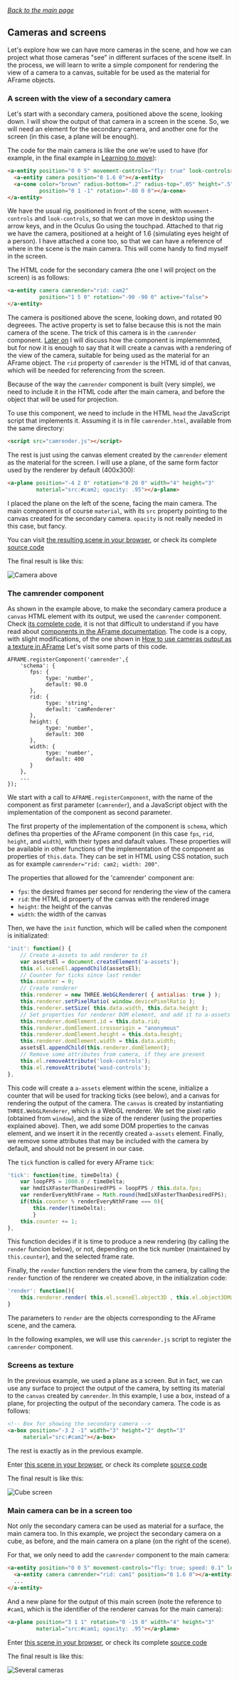 
*[Back to the main page](../README.md)*

## Cameras and screens

Let's explore how we can have more cameras in the scene, and how
we can project what those cameras "see" in different surfaces of the scene itself.
In the process, we will learn to write a simple component for
rendering the view of a camera to a canvas, suitable for be used as the material
for AFrame objects.

### A screen with the view of a secondary camera

Let's start with a secondary camera, positioned above the scene,
looking down. I will show the output of that camera in a screen in the scene.
So, we will need an element for the secondary camera, and another
one for the screen (in this case, a plane will be enough).

The code for the main camera is like the one we're used to have
(for example, in the final example in
[Learning to move](../interaction-01/README.md)):

```html
<a-entity position="0 0 5" movement-controls="fly: true" look-controls>
  <a-entity camera position="0 1.6 0"></a-entity>
  <a-cone color="brown" radius-bottom=".2" radius-top=".05" height=".5"
          position="0 1 -1" rotation="-80 0 0"></a-cone>
</a-entity>
```

We have the usual rig, positioned in front of the scene, with
`movement-controls` and `look-controls`, so that we can move
in desktop using the arrow keys, and in the Oculus Go using the touchpad.
Attached to that rig we have the camera, positioned at a height of 1.6
(simulating eyes height of a person).
I have attached a cone too, so that we can have a reference of where in the scene
is the main camera. This will come handy to find myself in the screen.

The HTML code for the secondary camera (the one I will project on the screen)
is as follows:

```html
<a-entity camera camrender="rid: cam2"
          position="1 5 0" rotation="-90 -90 0" active="false">
</a-entity>
```

The camera is positioned above the scene, looking down, and rotated 90 degreees.
The active property is set to false because this is not the main camera of the scene.
The trick of this camera is in the `camrender` component.
[Later on](#camrender) I will discuss how the component is implememnted,
but for now it is enough to say that it will create a canvas with a rendering
of the view of the camera, suitable for being used as the material for an AFrame object.
The `rid` property of `camrender` is the HTML id of that canvas,
which will be needed for referencing from the screen.

Because of the way the `camrender` component is built (very simple),
we need to include it in the HTML code after the main camera,
and before the object that will be used for projection.

To use this component, we need to include in the HTML `head` the JavaScript script
that implements it. Assuming it is in file `camrender.html`, available from the same directory:

```html
<script src="camrender.js"></script>
```

The rest is just using the canvas element created by the `camrender` element
as the material for the screen. I will use a plane, of the same form factor
used by the renderer by default (400x300):

```html
<a-plane position="-4 2 0" rotation="0 20 0" width="4" height="3"
         material="src:#cam2; opacity: .95"></a-plane>
```

I placed the plane on the left of the scene, facing the main camera.
The main component is of course `material`,
with its `src` property pointing to the canvas created for the secondary camera.
`opacity` is not really needed in this case, but fancy.

You can visit [the resulting scene in your browser](cameras-1.html),
or check its complete [source code](https://github.com/jgbarah/aframe-playground/blob/master/camrenderer-01/cameras-1.html)

The final result is like this:

![Camera above](aframe-cameras-1.gif)

### The camrender component
<a name="camrenderer"></a>

As shown in the example above, to make the secondary camera produce a
`canvas` HTML element with its output, we used the `camrender` component.
Check [its complete code](https://github.com/jgbarah/aframe-playground/blob/master/camrenderer-01/camrender.js),
it is not that difficult to understand if you have read about
[components in the AFrame documentation](https://aframe.io/docs/0.8.0/core/component.html).
The code is a copy, with slight modifications, of the one shown in
[How to use cameras output as a texture in AFrame](https://wirewhiz.com/how-to-use-a-cameras-output-as-a-texture-in-aframe/)
Let's visit some parts of this code.

```javscript
AFRAME.registerComponent('camrender',{
    'schema': {
       fps: {
            type: 'number',
            default: 90.0
       },
       rid: {
            type: 'string',
            default: 'camRenderer'
       },
       height: {
            type: 'number',
            default: 300
       },
       width: {
            type: 'number',
            default: 400
       }
    },
    ...
});    
```

We start with a call to `AFRAME.registerComponent`,
with the name of the component as first parameter (`camrender`),
and a JavaScript object with the implementation of the component
as second parameter.

The first property of the implementation of the component is `schema`,
which defines tha properties of the AFrame component
(in this case `fps`, `rid`, `height`, and `width`), with their
types and dafault values.
These properties
will be available in other functions of the implementation of the component
as properties of `this.data`.
They can be set in HTML using CSS notation, such as for example
`camrender="rid: cam2; width: 200"`.

The properties that allowed for the 'camrender' component are:

* `fps`: the desired frames per second for rendering the view of the camera
* `rid`: the HTML id property of the canvas with the rendered image
* `height`: the height of the canvas
* `width`: the width of the canvas

Then, we have the `init` function, which will be called when
the component is initializated:

```javascript
'init': function() {
    // Create a-assets to add renderer to it
    var assetsEl = document.createElement('a-assets');
    this.el.sceneEl.appendChild(assetsEl);
    // Counter for ticks since last render
    this.counter = 0;
    // Create renderer
    this.renderer = new THREE.WebGLRenderer( { antialias: true } );
    this.renderer.setPixelRatio( window.devicePixelRatio );
    this.renderer.setSize( this.data.width, this.data.height );
    // Set properties for renderer DOM element, and add it to a-assets
    this.renderer.domElement.id = this.data.rid;
    this.renderer.domElement.crossorigin = "anonymous"
    this.renderer.domElement.height = this.data.height;
    this.renderer.domElement.width = this.data.width;
    assetsEl.appendChild(this.renderer.domElement);
    // Remove some attributes from camera, if they are present
    this.el.removeAttribute('look-controls');
    this.el.removeAttribute('wasd-controls');
},
```

This code will create a `a-assets` element within the scene,
initialize a counter that will be used for tracking ticks
(see below), and a canvas for rendering the output of the camera.
The `canvas` is created by instantiating `THREE.WebGLRenderer`,
which is a WebGL renderer. We set the pixel ratio (obtained from `window`),
and the size of the renderer (using the properties explained above).
Then, we add some DOM properties to the canvas element, and 
we insert it in the recently created `a-assets` element.
Finally, we remove some attributes that may be included with the camera
by default, and should not be present in our case.

The `tick` function is called for every AFrame `tick`:

```javascript
'tick': function(time, timeDelta) {
    var loopFPS = 1000.0 / timeDelta;
    var hmdIsXFasterThanDesiredFPS = loopFPS / this.data.fps;
    var renderEveryNthFrame = Math.round(hmdIsXFasterThanDesiredFPS);
    if(this.counter % renderEveryNthFrame === 0){
        this.render(timeDelta);
        }
    this.counter += 1;
},
```

This function decides if it is time to produce a new rendering
(by calling the `render` funcion below), or not, depending
on the tick number (maintained by `this.counter`),
and the selected frame rate.

Finally, the `render` function renders the view from the camera,
by calling the `render` function of the renderer we created above,
in the initialization code:

```javascript
'render': function(){
    this.renderer.render( this.el.sceneEl.object3D , this.el.object3DMap.camera );
}
```

The parameters to `render` are the objects corresponding to the
AFrame scene, and the camera.

In the following examples, we will use this `camrender.js` script to 
register the `camrender` component.

### Screens as texture
<a name="cameras-3"></a>

In the previous example, we used a plane as a screen.
But in fact, we can use any surface to project the output of the camera,
by setting its material to the `canvas` created by `camrender`.
In this example, I use a box, instead of a plane, for projecting the output of the
secondary camera. The code is as follows:

```html
<!-- Box for showing the secondary camera -->
<a-box position="-3 2 -1" width="3" height="2" depth="3"
     material="src:#cam2"></a-box>
```

The rest is exactly as in the previous example.

Enter [this scene in your browser](cameras-2.html),
or check its complete [source code](https://github.com/jgbarah/aframe-playground/blob/master/camrenderer-01/cameras-2.html)

The final result is like this:

![Cube screen](aframe-cameras-2.gif)

### Main camera can be in a screen too

Not only the secondary camera can be used as material for a surface,
the main camera too. In this example, we project the secondary
camera on a cube, as before, and the main camera on a plane
(on the right of the scene).

For that, we only need to add the `camrender` component to the
main camera:

```html
<a-entity position="0 0 5" movement-controls="fly: true; speed: 0.1" look-controls>
  <a-entity camera camrender="rid: cam1" position="0 1.6 0"></a-entity>
  ...
</a-entity>
```

And a new plane for the output of this main screen
(note the reference to `#cam1`, which is the identifier of the
renderer canvas for the main camera):

```html
<a-plane position="3 1 1" rotation="0 -15 0" width="4" height="3"
         material="src:#cam1; opacity: .95"></a-plane>
```

Enter [this scene in your browser](cameras-3.html),
or check its complete [source code](https://github.com/jgbarah/aframe-playground/blob/master/camrenderer-01/cameras-3.html)

The final result is like this:

![Several cameras](aframe-cameras-3.gif)
